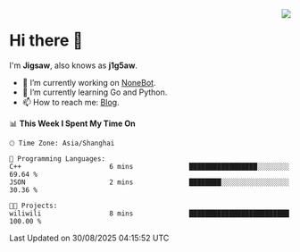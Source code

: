 <a href="#">
  <img align="right" src="https://github-readme-stats.vercel.app/api?username=j1g5awi&count_private=true&show_icons=true&title_color=80070B&text_color=B3B3B3&bg_color=212121&icon_color=80070B" />
</a>

# Hi there 👋

I'm **Jigsaw**, also knows as **j1g5aw**.

- 🔭 I’m currently working on [NoneBot](https://github.com/nonebot).
- 🌱 I’m currently learning Go and Python.
- 📫 How to reach me: [Blog](https://blog.maddestroyer.xyz/).

<!--START_SECTION:waka-->
📊 **This Week I Spent My Time On** 

```text
🕑︎ Time Zone: Asia/Shanghai

💬 Programming Languages: 
C++                      6 mins              █████████████████░░░░░░░░   69.64 % 
JSON                     2 mins              ████████░░░░░░░░░░░░░░░░░   30.36 % 

🐱‍💻 Projects: 
wiliwili                 8 mins              █████████████████████████   100.00 % 
```


 Last Updated on 30/08/2025 04:15:52 UTC
<!--END_SECTION:waka-->
